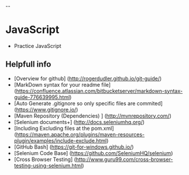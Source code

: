 --
# JavaScript
* Practice JavaScript

## Helpfull info
* [Overview for github] (http://rogerdudler.github.io/git-guide/)
* [MarkDown syntax for your readme file] (https://confluence.atlassian.com/bitbucketserver/markdown-syntax-guide-776639995.html)
* [Auto Generate .gitignore so only specific files are commited] (https://www.gitignore.io/)
* [Maven Repository (Dependencies) ] (http://mvnrepository.com/)
* [Selenium documents+] (http://docs.seleniumhq.org/)
* [Including Excluding files at the pom.xml] (https://maven.apache.org/plugins/maven-resources-plugin/examples/include-exclude.html)
* [GitHub Bash] (https://git-for-windows.github.io/)
* [Selenium Code Base] (https://github.com/SeleniumHQ/selenium)
* [Cross Browser Testing] (http://www.guru99.com/cross-browser-testing-using-selenium.html)
